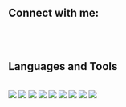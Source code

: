



##  Connect with me:
<br>
<div style="color: black;">
</div>

<br/>

##  Languages and Tools
<br><t>
<img src="https://img.shields.io/badge/Java-61DAFB?style=flat-square&logo=Java&logoColor=white"/>
<img src="https://img.shields.io/badge/Spring-6DB33F?style=flat-square&logo=SpringBoot&logoColor=white"/>
<img src="https://img.shields.io/badge/Spring-6DB33F?style=flat-square&logo=Spring&logoColor=white"/>
<img src="https://img.shields.io/badge/oracle-F80000?style=flat-square&logo=oracle&logoColor=white"/>
<img src="https://img.shields.io/badge/CSS3-1572B6?style=flat-square&logo=CSS3&logoColor=white"/> 
<img src="https://img.shields.io/badge/HTML5-E34F26?style=flat-square&logo=HTML5&logoColor=white"/> 
<img src="https://img.shields.io/badge/Tomcat-F8DC75?style=flat-square&logo=Tomcat&logoColor=white"/>
<img src="https://img.shields.io/badge/Mybatis-363636?style=flat-square&logo=Mybatis&logoColor=white"/>
<img src="https://img.shields.io/badge/Mybatis-363636?style=flat-square&logo=JPA&logoColor=white"/>

<br />
